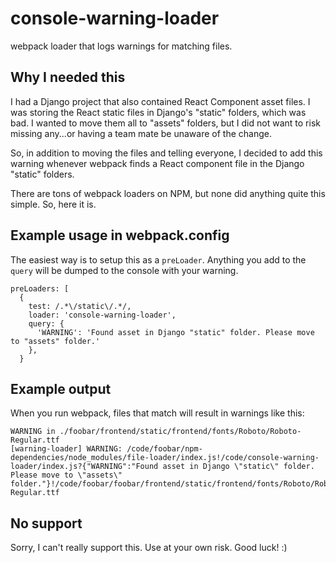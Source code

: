 console-warning-loader
======================

webpack loader that logs warnings for matching files.


Why I needed this
-----------------

I had a Django project that also contained React Component asset files. I was
storing the React static files in Django's "static" folders, which was bad.
I wanted to move them all to "assets" folders, but I did not want to risk
missing any...or having a team mate be unaware of the change.

So, in addition to moving the files and telling everyone, I decided to add this
warning whenever webpack finds a React component file in the Django "static"
folders.

There are tons of webpack loaders on NPM, but none did anything quite this
simple. So, here it is.


Example usage in webpack.config
-----------------------

The easiest way is to setup this as a `preLoader`. Anything you add to the
`query` will be dumped to the console with your warning.


    preLoaders: [
      {
        test: /.*\/static\/.*/,
        loader: 'console-warning-loader',
        query: {
          'WARNING': 'Found asset in Django "static" folder. Please move to "assets" folder.'
        },
      }


Example output
--------------

When you run webpack, files that match will result in warnings like this:

    WARNING in ./foobar/frontend/static/frontend/fonts/Roboto/Roboto-Regular.ttf
    [warning-loader] WARNING: /code/foobar/npm-dependencies/node_modules/file-loader/index.js!/code/console-warning-loader/index.js?{"WARNING":"Found asset in Django \"static\" folder. Please move to \"assets\" folder."}!/code/foobar/foobar/frontend/static/frontend/fonts/Roboto/Roboto-Regular.ttf


No support
----------

Sorry, I can't really support this. Use at your own risk. Good luck! :)
